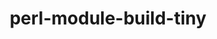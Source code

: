 ---
title: "perl-module-build-tiny"
layout: cache
categories: [package, develop]
meta: {"versions": ["0.039"], "compilers": ["gcc@=7.3.1"], "oss": ["amzn2"], "platforms": ["linux"], "targets": ["aarch64", "neoverse_n1", "x86_64_v3"], "stacks": ["aws-ahug", "aws-ahug-aarch64", "root"], "num_specs": 9, "num_specs_by_stack": {"root": 9, "aws-ahug-aarch64": 8, "aws-ahug": 1}}
spec_details: [{"hash": "veeed7niqxnv3o7qfrlxmswxdhf6qypu", "compiler": "gcc@=7.3.1", "versions": ["0.039"], "os": "amzn2", "platform": "linux", "target": "aarch64", "variants": ["build_system=perl"], "stacks": ["root", "aws-ahug-aarch64"], "size": "-", "tarball": "https://binaries.spack.io/develop/build_cache/linux-amzn2-aarch64/gcc-7.3.1/perl-module-build-tiny-0.039/linux-amzn2-aarch64-gcc-7.3.1-perl-module-build-tiny-0.039-veeed7niqxnv3o7qfrlxmswxdhf6qypu.spack"}, {"hash": "ua2uwmmv2dun327fo3yuar2zqmyblsuk", "compiler": "gcc@=7.3.1", "versions": ["0.039"], "os": "amzn2", "platform": "linux", "target": "aarch64", "variants": ["build_system=perl"], "stacks": ["root", "aws-ahug-aarch64"], "size": "-", "tarball": "https://binaries.spack.io/develop/build_cache/linux-amzn2-aarch64/gcc-7.3.1/perl-module-build-tiny-0.039/linux-amzn2-aarch64-gcc-7.3.1-perl-module-build-tiny-0.039-ua2uwmmv2dun327fo3yuar2zqmyblsuk.spack"}, {"hash": "6qcgjgqjntmez7cbr4vsaxz7u4oonebt", "compiler": "gcc@=7.3.1", "versions": ["0.039"], "os": "amzn2", "platform": "linux", "target": "aarch64", "variants": ["build_system=perl"], "stacks": ["root", "aws-ahug-aarch64"], "size": "-", "tarball": "https://binaries.spack.io/develop/build_cache/linux-amzn2-aarch64/gcc-7.3.1/perl-module-build-tiny-0.039/linux-amzn2-aarch64-gcc-7.3.1-perl-module-build-tiny-0.039-6qcgjgqjntmez7cbr4vsaxz7u4oonebt.spack"}, {"hash": "ztp4rf3gghkcv4lsxdiri6kbpm4fuqmn", "compiler": "gcc@=7.3.1", "versions": ["0.039"], "os": "amzn2", "platform": "linux", "target": "aarch64", "variants": ["build_system=perl"], "stacks": ["root", "aws-ahug-aarch64"], "size": "-", "tarball": "https://binaries.spack.io/develop/build_cache/linux-amzn2-aarch64/gcc-7.3.1/perl-module-build-tiny-0.039/linux-amzn2-aarch64-gcc-7.3.1-perl-module-build-tiny-0.039-ztp4rf3gghkcv4lsxdiri6kbpm4fuqmn.spack"}, {"hash": "sczx7ytw573iiuwbxc3dcchm4vylozy6", "compiler": "gcc@=7.3.1", "versions": ["0.039"], "os": "amzn2", "platform": "linux", "target": "neoverse_n1", "variants": ["build_system=perl"], "stacks": ["root", "aws-ahug-aarch64"], "size": "-", "tarball": "https://binaries.spack.io/develop/build_cache/linux-amzn2-neoverse_n1/gcc-7.3.1/perl-module-build-tiny-0.039/linux-amzn2-neoverse_n1-gcc-7.3.1-perl-module-build-tiny-0.039-sczx7ytw573iiuwbxc3dcchm4vylozy6.spack"}, {"hash": "qasurpfob5zb4sbddyxyzjunnn22k3x7", "compiler": "gcc@=7.3.1", "versions": ["0.039"], "os": "amzn2", "platform": "linux", "target": "neoverse_n1", "variants": ["build_system=perl"], "stacks": ["root", "aws-ahug-aarch64"], "size": "-", "tarball": "https://binaries.spack.io/develop/build_cache/linux-amzn2-neoverse_n1/gcc-7.3.1/perl-module-build-tiny-0.039/linux-amzn2-neoverse_n1-gcc-7.3.1-perl-module-build-tiny-0.039-qasurpfob5zb4sbddyxyzjunnn22k3x7.spack"}, {"hash": "fs3cnqzpkxgbmu27xgftpsownhne5w7o", "compiler": "gcc@=7.3.1", "versions": ["0.039"], "os": "amzn2", "platform": "linux", "target": "neoverse_n1", "variants": ["build_system=perl"], "stacks": ["root", "aws-ahug-aarch64"], "size": "-", "tarball": "https://binaries.spack.io/develop/build_cache/linux-amzn2-neoverse_n1/gcc-7.3.1/perl-module-build-tiny-0.039/linux-amzn2-neoverse_n1-gcc-7.3.1-perl-module-build-tiny-0.039-fs3cnqzpkxgbmu27xgftpsownhne5w7o.spack"}, {"hash": "hozbnwzc6tueo5ssuqlhqmsybrta3hio", "compiler": "gcc@=7.3.1", "versions": ["0.039"], "os": "amzn2", "platform": "linux", "target": "neoverse_n1", "variants": ["build_system=perl"], "stacks": ["root", "aws-ahug-aarch64"], "size": "-", "tarball": "https://binaries.spack.io/develop/build_cache/linux-amzn2-neoverse_n1/gcc-7.3.1/perl-module-build-tiny-0.039/linux-amzn2-neoverse_n1-gcc-7.3.1-perl-module-build-tiny-0.039-hozbnwzc6tueo5ssuqlhqmsybrta3hio.spack"}, {"hash": "t7vzigjz6pggw2wkm2nyowexei5p2cir", "compiler": "gcc@=7.3.1", "versions": ["0.039"], "os": "amzn2", "platform": "linux", "target": "x86_64_v3", "variants": ["build_system=perl"], "stacks": ["root", "aws-ahug"], "size": "-", "tarball": "https://binaries.spack.io/develop/build_cache/linux-amzn2-x86_64_v3/gcc-7.3.1/perl-module-build-tiny-0.039/linux-amzn2-x86_64_v3-gcc-7.3.1-perl-module-build-tiny-0.039-t7vzigjz6pggw2wkm2nyowexei5p2cir.spack"}]
---
